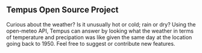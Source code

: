 ## Tempus Open Source Project
Curious about the weather? Is it unusually hot or cold; rain or dry? Using the open-meteo API, Tempus can answer by looking what the weather in terms of temperature and precipation was like given the same day at the location going back to 1950.
Feel free to suggest or contribute new features.
